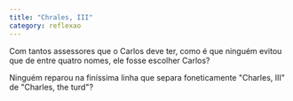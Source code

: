 ```yaml
---
title: "Chrales, III"
category: reflexao
---
```


Com tantos assessores que o Carlos deve ter, como é que ninguém evitou que de entre quatro nomes, ele fosse escolher Carlos?

Ninguém reparou na finíssima linha que separa foneticamente "Charles, III" de "Charles, the turd"?

